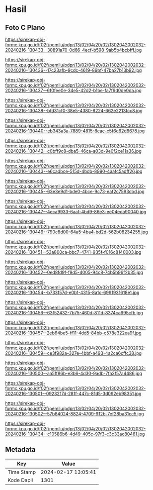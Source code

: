 # Hasil

## Foto C Plano

https://sirekap-obj-formc.kpu.go.id/f02f/pemilu/pdpr/13/02/04/20/02/1302042002032-20240216-130433--30891a70-0d66-4ecf-b598-9ab5b4bcbfff.jpg

https://sirekap-obj-formc.kpu.go.id/f02f/pemilu/pdpr/13/02/04/20/02/1302042002032-20240216-130436--17c23afb-9cdc-4619-89bf-47ba27b13b92.jpg

https://sirekap-obj-formc.kpu.go.id/f02f/pemilu/pdpr/13/02/04/20/02/1302042002032-20240216-130437--6f0fee0e-34e5-42d2-b1be-fa7f9d0de0da.jpg

https://sirekap-obj-formc.kpu.go.id/f02f/pemilu/pdpr/13/02/04/20/02/1302042002032-20240216-130438--bfd31cf0-38e5-4380-8224-662e2213fcc8.jpg

https://sirekap-obj-formc.kpu.go.id/f02f/pemilu/pdpr/13/02/04/20/02/1302042002032-20240216-130440--eb343a3a-7889-4815-8cac-c5f6c62d6678.jpg

https://sirekap-obj-formc.kpu.go.id/f02f/pemilu/pdpr/13/02/04/20/02/1302042002032-20240216-130442--c0bff9c8-dba5-46ca-a03d-9e0f2ce11a36.jpg

https://sirekap-obj-formc.kpu.go.id/f02f/pemilu/pdpr/13/02/04/20/02/1302042002032-20240216-130443--e6cadbce-515d-4bdb-8990-4aafc5adff26.jpg

https://sirekap-obj-formc.kpu.go.id/f02f/pemilu/pdpr/13/02/04/20/02/1302042002032-20240216-130445--63e3e9d1-bde0-4bce-9c73-eaf2c7593cbd.jpg

https://sirekap-obj-formc.kpu.go.id/f02f/pemilu/pdpr/13/02/04/20/02/1302042002032-20240216-130447--4eca9933-6aaf-4bd9-86e3-ee04eda90040.jpg

https://sirekap-obj-formc.kpu.go.id/f02f/pemilu/pdpr/13/02/04/20/02/1302042002032-20240216-130449--790c8d00-64a5-4ba4-bd2d-562b08234255.jpg

https://sirekap-obj-formc.kpu.go.id/f02f/pemilu/pdpr/13/02/04/20/02/1302042002032-20240216-130451--53a860ca-bbc7-4741-935f-f016c8140003.jpg

https://sirekap-obj-formc.kpu.go.id/f02f/pemilu/pdpr/13/02/04/20/02/1302042002032-20240216-130452--0ed8fd9f-f9d5-4005-94c8-74b5b96f2b35.jpg

https://sirekap-obj-formc.kpu.go.id/f02f/pemilu/pdpr/13/02/04/20/02/1302042002032-20240216-130454--b733f57d-e0b1-4315-8a1c-6991931618e1.jpg

https://sirekap-obj-formc.kpu.go.id/f02f/pemilu/pdpr/13/02/04/20/02/1302042002032-20240216-130456--63f52432-7b75-460d-811d-8374ca695cfb.jpg

https://sirekap-obj-formc.kpu.go.id/f02f/pemilu/pdpr/13/02/04/20/02/1302042002032-20240216-130457--2eb64be5-ff11-4dd5-84bb-c578e322ea9f.jpg

https://sirekap-obj-formc.kpu.go.id/f02f/pemilu/pdpr/13/02/04/20/02/1302042002032-20240216-130459--ce3f982a-327e-4bbf-a493-4a2ca6cffc38.jpg

https://sirekap-obj-formc.kpu.go.id/f02f/pemilu/pdpr/13/02/04/20/02/1302042002032-20240216-130500--aa5ff86b-e3b6-4d30-9adb-7fa3f57a4486.jpg

https://sirekap-obj-formc.kpu.go.id/f02f/pemilu/pdpr/13/02/04/20/02/1302042002032-20240216-130501--0923217d-281f-447c-81d5-3d092eb98351.jpg

https://sirekap-obj-formc.kpu.go.id/f02f/pemilu/pdpr/13/02/04/20/02/1302042002032-20240216-130502--57b84024-8824-4709-912b-7ef28ba31cc5.jpg

https://sirekap-obj-formc.kpu.go.id/f02f/pemilu/pdpr/13/02/04/20/02/1302042002032-20240216-130434--c10586b6-4d49-405c-97f3-c3c33ac80461.jpg


## Metadata

| Key        | Value               |
| ---------- | ------------------- |
| Time Stamp | 2024-02-17 13:05:41 |
| Kode Dapil | 1301                |



